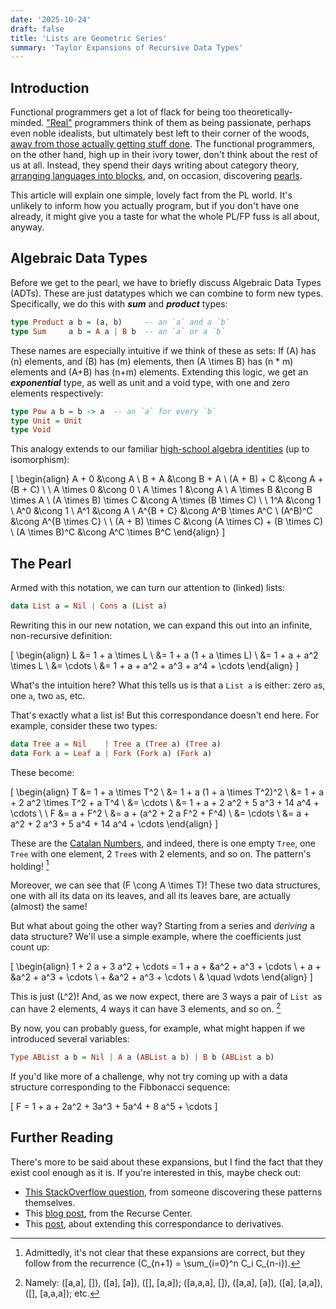 ```yaml
---
date: '2025-10-24'
draft: false
title: 'Lists are Geometric Series'
summary: 'Taylor Expansions of Recursive Data Types'
---
```


## Introduction 

Functional programmers get a lot of flack for being too theoretically-minded. ["Real"](https://xkcd.com/378/) programmers think of them as being passionate, perhaps even noble idealists, but ultimately best left to their corner of the woods, [away from those actually getting stuff done](https://www.youtube.com/watch?v=iSmkqocn0oQ). The functional programmers, on the other hand, high up in their ivory tower, don't think about the rest of us at all. Instead, they spend their days writing about category theory, [arranging languages into blocks](https://en.wikipedia.org/wiki/Lambda_cube), and, on occasion, discovering [pearls](https://wiki.haskell.org/Research_papers/Functional_pearls).

This article will explain one simple, lovely fact from the PL world. It's unlikely to inform how you actually program, but if you don't have one already, it might give you a taste for what the whole PL/FP fuss is all about, anyway.

## Algebraic Data Types

Before we get to the pearl, we have to briefly discuss Algebraic Data Types (ADTs). These are just datatypes which we can combine to form new types. Specifically, we do this with **_sum_** and **_product_** types: 

```haskell
type Product a b = (a, b)     -- an `a` and a `b`
type Sum     a b = A a | B b  -- an `a` or a `b`
```

These names are especially intuitive if we think of these as sets: If \(A\) has \(n\) elements, and \(B\) has \(m\) elements, then \(A \times B\) has \(n * m\) elements and \(A+B\) has \(n+m\) elements. Extending this logic, we get an **_exponential_** type, as well as unit and a void type, with one and zero elements respectively:

```haskell
type Pow a b = b -> a  -- an `a` for every `b`
type Unit = Unit
type Void
```

This analogy extends to our familiar [high-school algebra identities](https://www.cs.ox.ac.uk/people/daniel.james/iso/iso.pdf) (up to isomorphism):

\[
\begin{align}
  A + 0 &\cong A \\
  B + A &\cong B + A \\
  (A + B) + C &\cong A + (B + C) \\
  \\
  A \times 0 &\cong 0 \\
  A \times 1 &\cong A \\
  A \times B &\cong B \times A \\
  (A \times B) \times C &\cong A \times (B \times C) \\
  \\
  1^A &\cong 1 \\
  A^0 &\cong 1 \\
  A^1 &\cong A \\
  A^{B + C} &\cong A^B \times A^C \\
  (A^B)^C &\cong A^{B \times C} \\
  \\
  (A + B) \times C &\cong (A \times C) + (B \times C) \\
  (A \times B)^C &\cong A^C \times B^C
\end{align}
\]

## The Pearl 

Armed with this notation, we can turn our attention to (linked) lists:

```haskell
data List a = Nil | Cons a (List a)
```

Rewriting this in our new notation, we can expand this out into an infinite, non-recursive definition:

\[
\begin{align}
  L &= 1 + a \times L \\ 
    &= 1 + a (1 + a \times L) \\
    &= 1 + a + a^2 \times L \\
    &= \cdots \\
    &= 1 + a + a^2 + a^3 + a^4 + \cdots
\end{align}
\]

What's the intuition here? What this tells us is that a `List a` is either: zero `a`s, one `a`, two `a`s, etc.

That's exactly what a list is! But this correspondance doesn't end here. For example, consider these two types:

```haskell
data Tree a = Nil    | Tree a (Tree a) (Tree a)
data Fork a = Leaf a | Fork (Fork a) (Fork a)
```

These become:

\[
\begin{align}
  T &= 1 + a \times T^2 \\ 
    &= 1 + a (1 + a \times T^2)^2 \\
    &= 1 + a + 2 a^2 \times T^2 + a T^4 \\
    &= \cdots \\
    &= 1 + a + 2 a^2 + 5 a^3 + 14 a^4 + \cdots \\
  \\
  F &= a + F^2 \\
    &= a + (a^2 + 2 a F^2 + F^4) \\
    &= \cdots \\
    &= a + a^2 + 2 a^3 + 5 a^4 + 14 a^4 + \cdots
\end{align}
\]

These are the [Catalan Numbers](https://oeis.org/A000108), and indeed, there is one empty `Tree`, one `Tree` with one element, 2 `Tree`s with 2 elements, and so on. The pattern's holding! [^admit]

[^admit]: Admittedly, it's not clear that these expansions are correct, but they follow from the recurrence \(C_{n+1} = \sum_{i=0}^n C_i C_{n-i}\).

Moreover, we can see that \(F \cong A \times T\)! These two data structures, one with all its data on its leaves, and all its leaves bare, are actually (almost) the same! 

But what about going the other way? Starting from a series and _deriving_ a data structure? We'll use a simple example, where the coefficients just count up:

\[
\begin{align}
  1 + 2 a + 3 a^2 + \cdots = 1 + a + &a^2 + a^3 + \cdots
  \\ + a + &a^2 + a^3 + \cdots
  \\ + &a^2 + a^3 +  \cdots
  \\ & \quad \vdots
\end{align}
\]

This is just \(L^2\)! And, as we now expect, there are 3 ways a pair of `List a`s can have 2 elements, 4 ways it can have 3 elements, and so on. [^lists]

[^lists]: Namely: ([a,a], []), ([a], [a]), ([], [a,a]); ([a,a,a], []), ([a,a], [a]), ([a], [a,a]), ([], [a,a,a]); etc.

By now, you can probably guess, for example, what might happen if we introduced several variables:

```haskell
Type ABList a b = Nil | A a (ABList a b) | B b (ABList a b)
```

If you'd like more of a challenge, why not try coming up with a data structure corresponding to the Fibbonacci sequence:

\[
  F = 1 + a + 2a^2 + 3a^3 + 5a^4 + 8 a^5 + \cdots
\]

## Further Reading

There's more to be said about these expansions, but I find the fact that they exist cool enough as it is. If you're interested in this, maybe check out:

- [This StackOverflow question](https://stackoverflow.com/questions/9190352/abusing-the-algebra-of-algebraic-data-types-why-does-this-work), from someone discovering these patterns themselves.
- This [blog post](https://codewords.recurse.com/issues/three/algebra-and-calculus-of-algebraic-data-types), from the 
Recurse Center.
- This [post](https://pavpanchekha.com/blog/zippers/derivative.html#sec-2), about extending this correspondance to derivatives.
